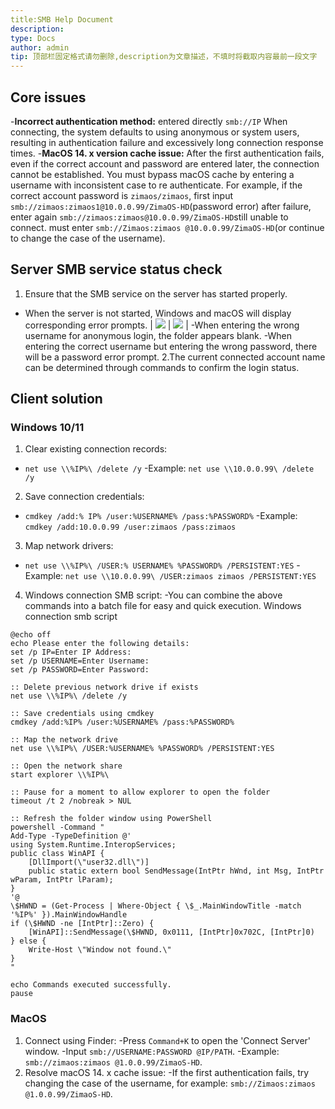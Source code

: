 ```yaml
---
title:SMB Help Document
description: 
type: Docs
author: admin
tip: 顶部栏固定格式请勿删除,description为文章描述，不填时将截取内容最前一段文字
---
```

## Core issues
-**Incorrect authentication method:** entered directly `smb://IP` When connecting, the system defaults to using anonymous or system users, resulting in authentication failure and excessively long connection response times.
-**MacOS 14. x version cache issue:** After the first authentication fails, even if the correct account and password are entered later, the connection cannot be established. You must bypass macOS cache by entering a username with inconsistent case to re authenticate. For example, if the correct account password is `zimaos/zimaos`, first input 
`smb://zimaos:zimaos1@10.0.0.99/ZimaOS-HD`(password error) after failure, enter again 
`smb://zimaos:zimaos@10.0.0.99/ZimaOS-HD`still unable to connect. must enter
`smb://Zimaos:zimaos @10.0.0.99/ZimaOS-HD`(or continue to change the case of the username).

## Server SMB service status check
1. Ensure that the SMB service on the server has started properly.
- When the server is not started, Windows and macOS will display corresponding error prompts.
| ![](https://manage.icewhale.io/api/static/docs/1742797263676_image.png) | ![](https://manage.icewhale.io/api/static/docs/1742797274843_image.png) |
-When entering the wrong username for anonymous login, the folder appears blank.
-When entering the correct username but entering the wrong password, there will be a password error prompt.
2.The current connected account name can be determined through commands to confirm the login status.

## Client solution
### Windows 10/11
1. Clear existing connection records:
- `net use \\%IP%\ /delete /y`
-Example: `net use \\10.0.0.99\ /delete /y`
2. Save connection credentials:
- `cmdkey /add:% IP% /user:%USERNAME% /pass:%PASSWORD%`
-Example: `cmdkey /add:10.0.0.99 /user:zimaos /pass:zimaos`
3. Map network drivers:
- `net use \\%IP%\ /USER:% USERNAME% %PASSWORD% /PERSISTENT:YES`
-Example: `net use \\10.0.0.99\ /USER:zimaos zimaos /PERSISTENT:YES`
4. Windows connection SMB script:
-You can combine the above commands into a batch file for easy and quick execution.
Windows connection smb script
```language
@echo off
echo Please enter the following details:
set /p IP=Enter IP Address: 
set /p USERNAME=Enter Username: 
set /p PASSWORD=Enter Password: 

:: Delete previous network drive if exists
net use \\%IP%\ /delete /y

:: Save credentials using cmdkey
cmdkey /add:%IP% /user:%USERNAME% /pass:%PASSWORD%

:: Map the network drive
net use \\%IP%\ /USER:%USERNAME% %PASSWORD% /PERSISTENT:YES

:: Open the network share
start explorer \\%IP%\

:: Pause for a moment to allow explorer to open the folder
timeout /t 2 /nobreak > NUL

:: Refresh the folder window using PowerShell
powershell -Command "
Add-Type -TypeDefinition @'
using System.Runtime.InteropServices;
public class WinAPI {
    [DllImport(\"user32.dll\")]
    public static extern bool SendMessage(IntPtr hWnd, int Msg, IntPtr wParam, IntPtr lParam);
}
'@
\$HWND = (Get-Process | Where-Object { \$_.MainWindowTitle -match '%IP%' }).MainWindowHandle
if (\$HWND -ne [IntPtr]::Zero) {
    [WinAPI]::SendMessage(\$HWND, 0x0111, [IntPtr]0x702C, [IntPtr]0)
} else {
    Write-Host \"Window not found.\"
}
"

echo Commands executed successfully.
pause
```
### MacOS
1. Connect using Finder:
-Press `Command+K` to open the 'Connect Server' window.
-Input `smb://USERNAME:PASSWORD @IP/PATH`.
-Example: `smb://zimaos:zimaos @1.0.0.99/ZimaoS-HD`.
2. Resolve macOS 14. x cache issue:
-If the first authentication fails, try changing the case of the username, for example: `smb://Zimaos:zimaos @1.0.0.99/ZimaoS-HD`.
